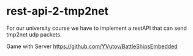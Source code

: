 # rest-api-2-tmp2net
For our university course we have to implement a restAPI that can send tmp2net udp packets.

Game with Server
https://github.com/YVutov/BattleShipsEmbedded 

